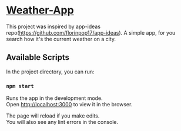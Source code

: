 # [Weather-App](https://1-weather-app.netlify.app/)

This project was inspired by app-ideas repo(https://github.com/florinpop17/app-ideas). A simple app, for you search how it's the current weather on a city.

## Available Scripts

In the project directory, you can run:

### `npm start`

Runs the app in the development mode.\
Open [http://localhost:3000](http://localhost:3000) to view it in the browser.

The page will reload if you make edits.\
You will also see any lint errors in the console.


